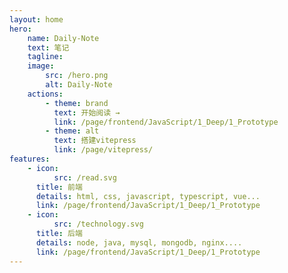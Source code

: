 ```yaml
---
layout: home
hero:
    name: Daily-Note
    text: 笔记
    tagline:
    image:
        src: /hero.png
        alt: Daily-Note
    actions:
        - theme: brand
          text: 开始阅读 →
          link: /page/frontend/JavaScript/1_Deep/1_Prototype
        - theme: alt
          text: 搭建vitepress
          link: /page/vitepress/
features:
    - icon:
          src: /read.svg
      title: 前端
      details: html, css, javascript, typescript, vue...
      link: /page/frontend/JavaScript/1_Deep/1_Prototype
    - icon:
          src: /technology.svg
      title: 后端
      details: node, java, mysql, mongodb, nginx....
      link: /page/frontend/JavaScript/1_Deep/1_Prototype
---
```


<script setup>
import Home from './components/Home.vue'
</script>
<Home />
